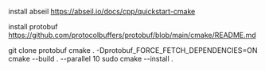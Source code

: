 

install abseil
https://abseil.io/docs/cpp/quickstart-cmake


install protobuf
https://github.com/protocolbuffers/protobuf/blob/main/cmake/README.md


git clone protobuf
cmake . -Dprotobuf_FORCE_FETCH_DEPENDENCIES=ON
cmake --build . --parallel 10
sudo cmake --install .

